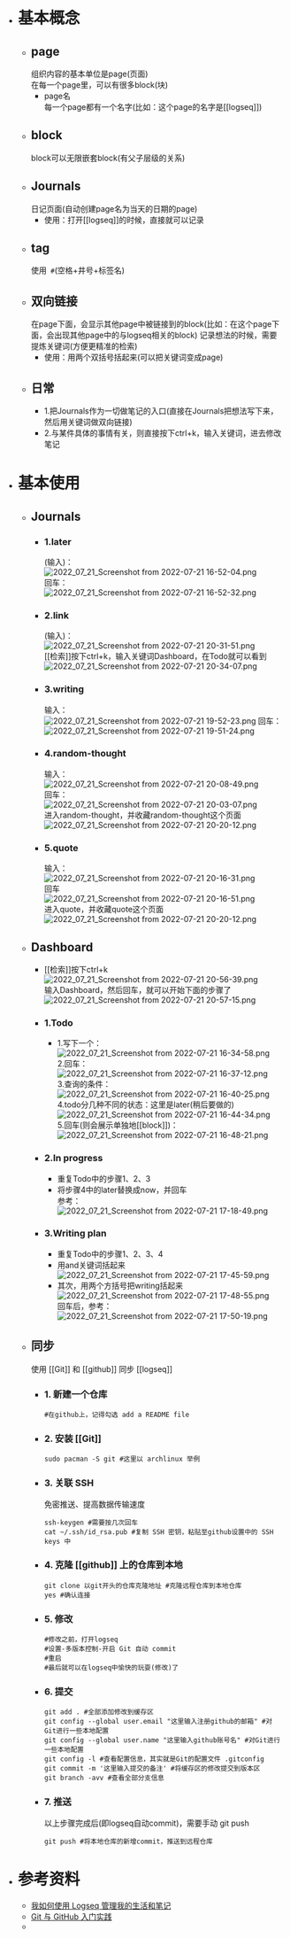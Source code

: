- # 基本概念
	- ## page  
	  组织内容的基本单位是page(页面)  
	  在每一个page里，可以有很多block(块)
		- page名  
		  每一个page都有一个名字(比如：这个page的名字是[[logseq]])
	- ## block  
	  block可以无限嵌套block(有父子层级的关系)
	- ## Journals  
	  日记页面(自动创建page名为当天的日期的page)
		- 使用：打开[[logseq]]的时候，直接就可以记录
	- ## tag  
	  使用` #`(空格+井号+标签名)
	- ## 双向链接  
	  在page下面，会显示其他page中被链接到的block(比如：在这个page下面，会出现其他page中的与logseq相关的block)
	  记录想法的时候，需要提炼关键词(方便更精准的检索)
		- 使用：用两个双括号括起来(可以把关键词变成page)
	- ## 日常
		- 1.把Journals作为一切做笔记的入口(直接在Journals把想法写下来，然后用关键词做双向链接)
		- 2.与某件具体的事情有关，则直接按下ctrl+k，输入关键词，进去修改笔记
- # 基本使用
	- ## Journals
		- ### 1.later  
		  (输入)：  
		  ![2022_07_21_Screenshot from 2022-07-21 16-52-04.png](https://cdn.logseq.com/%2F998c98bb-79e1-4005-aff0-0375729262ad48125d72-6692-4c95-9b8d-0b6b23780a1c2022_07_21_Screenshot%20from%202022-07-21%2016-52-04.png?Expires=4811993633&Signature=F6TEpCkyiVOVN6wcXIFxex84H~Zy7aRSgcp~kY6X0twjHIYt0P3vr9wfY9cI37tKbS6vmmfOinnGK7B72OxOLMYZUphTOEyaVVgkN-CxnfDl1Tsv4DOIZbJJqMMCRfeXGM2zTuX3w1PcMnQd1WsCREavNk8QizhHUGXneWIu6hyJ~zZwLUze2-fO7H6jVzCpaHfexAr8HbZjl4eaFBTP4pXzbEFHbON89GBAmo4LqX6KoFAsYX3Zw1o3gZk5RHryBZF2Fujum4pLJdRvYF1ciZK6k7WHXFmVukUdFHlnDXyq6HoKXT8KAYLD6EETdrDfaZ~UbizWfUCwm~H3fxSlvg__&Key-Pair-Id=APKAJE5CCD6X7MP6PTEA)  
		  回车：  
		  ![2022_07_21_Screenshot from 2022-07-21 16-52-32.png](https://cdn.logseq.com/%2F998c98bb-79e1-4005-aff0-0375729262adfd78a668-484f-4122-a029-1043f84b89e42022_07_21_Screenshot%20from%202022-07-21%2016-52-32.png?Expires=4811993689&Signature=eSvYtBv41d6jHtiBF~0iPUG8qrm4xxt~7Q~NOPh2jzTZmaIDmb~kpgwQlOsWsMTkGE04w28BKqWyN2YHYGWmBIldN35VsiTxyIM7E9~60N40xCkd9xstyWC5OIPSUnHkknpf5wzGaDkjuPythOyMBVOoWVA2DO5dJep-s0Nzm9b02J0imiweJ0HKgUVpR2km5WsZ1jkR3wgTkMdGPjQHm8~UiiiEMh7jd5HJ4WcO2wDWhSZRt5eSW4ZFpDW-4f3uWT8ZwRgdR8wsfUEqmMa2ySM3AUqEhf3dYy276lxsr~nWfER~Nyg6ADjsh~YckQTH0-GaPlVqe5Bj6tq7AUYA6g__&Key-Pair-Id=APKAJE5CCD6X7MP6PTEA)
		- ### 2.link  
		  (输入)：  
		  ![2022_07_21_Screenshot from 2022-07-21 20-31-51.png](https://cdn.logseq.com/%2F998c98bb-79e1-4005-aff0-0375729262ad4005bdf3-634b-4b75-bfd9-285f721edda32022_07_21_Screenshot%20from%202022-07-21%2020-31-51.png?Expires=4812006908&Signature=flTfGvHWyCy7H~pooSRbhzV5QZAKGiipN~09ANizCSgMH-lciSWkMqHi2CPccTlGBWj-afGCJBwyj-Iuo3SJuRP4z-NnkcuO4zmc4uELjMxpWufn~7~MqlcWdl-UH0B45a7tCvW9SUYGrKzzavrNqueOayDtyfGrOy1OQMj4avy~fBESRvK3zevQnuvyZOEcQU~RXqu9VV~qQEkbpI-aru9a8eiRV50NBIdEt~1DMpoNRItFE1GrJuGLri41XSXwl4BGDSUYIrgGlefGNDt1A9nZSnHVOnWgzp2PJJPQL8JH8K8GakBspFvMUmgRqHhZT9xionUpGNSz~1mUKRFxXQ__&Key-Pair-Id=APKAJE5CCD6X7MP6PTEA)  
		  [[检索]]按下ctrl+k，输入关键词Dashboard，在Todo就可以看到  
		  ![2022_07_21_Screenshot from 2022-07-21 20-34-07.png](https://cdn.logseq.com/%2F998c98bb-79e1-4005-aff0-0375729262ad49965067-849c-44ca-8980-68f775550a1d2022_07_21_Screenshot%20from%202022-07-21%2020-34-07.png?Expires=4812007035&Signature=gqLK2xpZ14pTpDsyRXtJrs6hSUjOb14ATGdyGLIvqUR2ZzDAzfWVNSQ~nvU3mPbmhbKQ7hUm86u~LvKH1Vx6t401lF5WAbqiAEJfeOtUgZitetukNn9ZTd8SxIqa~6lo4Ye6aS~W1XG8MPasiWPm3zExnnRHYrOonImTw-fGAoJB2muulEOAeHmUhnF5~fI~wQncmEm5HrAuzKosWE51Mzswxqp0HWAU~4a5v3wqCq6U-iKJDgP81fByI5GDVBgFygs6pwolsbl~gfzeCFDhcjCIkYtMuS-0OoxjmOBTV~D7v52n9bTWCYvFXg5ZslDBpul3lD5jWatw7Rx4pZli0A__&Key-Pair-Id=APKAJE5CCD6X7MP6PTEA)
		- ### 3.writing  
		  输入：  
		  ![2022_07_21_Screenshot from 2022-07-21 19-52-23.png](https://cdn.logseq.com/%2F998c98bb-79e1-4005-aff0-0375729262ad755ce509-c1ed-4c51-b244-817315624d8a2022_07_21_Screenshot%20from%202022-07-21%2019-52-23.png?Expires=4812009523&Signature=M4b28dQJGtWYWnqkqM5xblajOw87~~0tQOIyKxt8-B8B8JhqxFw1mHRfOEexX-7RrPw-o5vhQ53cO~QlOLbT4ms0Zv8aQLZg0aW6W2GjShr5ed43uEjApZRbFhnwbUTep0OYhqN0JsJxpSfEvDKMJY28DIj~SF~XewXzSZfOZQUZSLunCIf7DePaMAoHiFLXE2nYnu076srxuKE~8iKenfwucWqOHDAzQH6gehDRFha8ZZYgFdNLzuB8Vl5siUqUEG4ZuHzksvtbgeFlqFl62hMWJoaJvPkBWs9wFl7yVTZDeZwDPYNz8hyVOCkbFCxzsNDyK5cLz44~nsU1JXl1xw__&Key-Pair-Id=APKAJE5CCD6X7MP6PTEA) 
		  回车：  
		  ![2022_07_21_Screenshot from 2022-07-21 19-51-24.png](https://cdn.logseq.com/%2F998c98bb-79e1-4005-aff0-0375729262ad830767f4-30cf-43ea-b98e-9bcd739d542b2022_07_21_Screenshot%20from%202022-07-21%2019-51-24.png?Expires=4812004388&Signature=TQEriQvpMvv1QY8ytQPGOd2pDqdtPoUJFkvla3hXgF2fSq-3QDOAqpGGlXCEnf6DjNlkt7hBkL9W-cafW4g-K3kKYCHLZ3MjCMz5modNh9pNBYC6CGIpnqWpG2H4MdgaPSmH3JIJBk~H1mCBj0E6LmuwvBXM1p6UdMUBT91hEyUB6FJiO-f82Wm4YMaeN328eRpXGfCIqIlvT-jTkjr2TXucLAMCC1O5GOHoOMexUR2lLYpoyJ5NIkKHMB65qWc1SZWSn801D7pMbDYd56V4hFyosPNGzfN4UFhh~jWqUG~69~1MESdZyqikbjsEBgdX4lNaa3jOHM2rPV7jdvbsQg__&Key-Pair-Id=APKAJE5CCD6X7MP6PTEA)
		- ### 4.random-thought  
		  输入：  
		  ![2022_07_21_Screenshot from 2022-07-21 20-08-49.png](https://cdn.logseq.com/%2F998c98bb-79e1-4005-aff0-0375729262ad86ce80f3-ad4f-4413-8c35-eb92870e3e132022_07_21_Screenshot%20from%202022-07-21%2020-08-49.png?Expires=4812005436&Signature=LL8Wv-bdTcFR74wph-I5WBHqZ1pGKHMd3yeOaVIiQnTtJoJX2d-uyN0QaCxW4-fAppQn6Lsqg15y~vc6-rRFos9DmeBITZZwgg4vHQc-bkPT5mdC7THvnf8~Lk~lAhGdPN-o7xP0OcD4-k5OYJSRWEbRMDcSophfEtQbXxF5EUzStqkHuuLr5QA5xjh2PM-rAF9udFe2iQ7osD2K~ndVXaMUvyICEN0xrfX4Gyc9OVbFQv8d~VmD-gIYG2sTTJzhnBeoAu913SrHwzTNRaEqiNZgCZ1G933qXBC43gKdduxR4-ZLg4HdSfBiqPuS5DB0nrR~37i80HDdQYhs6jSTTA__&Key-Pair-Id=APKAJE5CCD6X7MP6PTEA)  
		  回车：  
		  ![2022_07_21_Screenshot from 2022-07-21 20-03-07.png](https://cdn.logseq.com/%2F998c98bb-79e1-4005-aff0-0375729262ad42d0fa89-a45c-4f44-8df0-9e811ec51a3a2022_07_21_Screenshot%20from%202022-07-21%2020-03-07.png?Expires=4812005454&Signature=gu4~Rn0aS5YQB~NWdm79XYNMH~cv8jqgLEmXatTBwfREG30DPM5~8AJqfl27JlnqmaJSGeszy3MY2entYuzwysgbpEys7F2qUJ-EWoPjaf6Y4haRqf0qzyVRkBlWW2LXF6Rk9GAF0r-SlaVoO1mqIvFNOQpcmNVRogcxjNuByTwxL36IAYPp65OVdPRZmvHWDvJW2~IbUvJ2kxh9B~jHxoZKFort7b4qQ12dOj42NbFyxee5KOPo1~AsvW0GsxrxpEX1ApAIK43mmsQKucHr24z15lh7RG1wr7brclnqVRjEenjGLOSwF7Bqo-OfTg9S3ajX21AEnCLyPvo-KiH5XQ__&Key-Pair-Id=APKAJE5CCD6X7MP6PTEA)  
		  进入random-thought，并收藏random-thought这个页面  
		  ![2022_07_21_Screenshot from 2022-07-21 20-20-12.png](https://cdn.logseq.com/%2F998c98bb-79e1-4005-aff0-0375729262ade7a0bffb-461e-43fe-9110-85b437a0dc602022_07_21_Screenshot%20from%202022-07-21%2020-20-12.png?Expires=4812006181&Signature=YDAcFg0EizRYo9ebZNW673AjpigSS6MA7irck4vEItO54AuKScfHfjqsdOxjTQgoKaAo3mAbTimWQkLtqOzER3RTi-6uk2g5LWHPosRzZOZroa7qi3zKpRCKAROqE1PDYVDE9R~3FJEtdKL9UWq8feKdc7Ywu46ErF1~lsqFptKkai0FstTn2dIaJD7~U-XGobusWqnlXJYB6fzBzc9UKnIvO5AxqiWNDBEWyTSd6Ybe7GeKlws3So7-8qqOMwBCYysTA2BC6ZmTQOB0JoEfRTwwOTdJc0fXq9hvxn~s1~r6THCDXriAXWU9qLqiby2JiOMW3DNqVEpqp9bQgxbTcA__&Key-Pair-Id=APKAJE5CCD6X7MP6PTEA)
		- ### 5.quote  
		  输入：  
		  ![2022_07_21_Screenshot from 2022-07-21 20-16-31.png](https://cdn.logseq.com/%2F998c98bb-79e1-4005-aff0-0375729262adea367e8f-2797-4396-bbb8-30b607276d212022_07_21_Screenshot%20from%202022-07-21%2020-16-31.png?Expires=4812005863&Signature=gbXpMQsht0Npe5lMHJmfzzbw3cFx-7mmoV1wTm~s0QKDxWfLW1HBlneDWtWB6EWxieiSmUeiMdI842YYnaNIY~KhiPogVK-saqgOB~Xtby4stgy-oQHkWjto5L5J5vHasTqH8NN8RTWcEorNpOWzA9rjqvIBtCjSRWYjTfEU568MWADNUw~5HU3Tf~AoNGHZfiatlEXnEZ~erqVFJl36gioUBWmTp57V6uPwxDYTOI~Hr1yksLHoIA1rridfwy6EDqLdM1073KFC8J59qSqYI4MBT6tMlaJcFp-g3Cl3JypawtkHPC7DhnCR~54mwy5S5hK81lJOb~YkEJ4c1MRI2g__&Key-Pair-Id=APKAJE5CCD6X7MP6PTEA)  
		  回车  
		  ![2022_07_21_Screenshot from 2022-07-21 20-16-51.png](https://cdn.logseq.com/%2F998c98bb-79e1-4005-aff0-0375729262ad433f5fc8-7109-4f3d-88b5-14d5edee5fa42022_07_21_Screenshot%20from%202022-07-21%2020-16-51.png?Expires=4812005882&Signature=BxMeImmxpV478Qjs0ksWwjfyccbwdKcyXcvAz648Zp-saYmNa-XP~Lw5CswpsxZ86GcKsmBAbFuzVgsSpieV6XV8pBM3cHhgwqZexvFJVjMzy0BLvTcza7rI1o55fYN8MYSLOlHvCDNPtwfR0qixpqubXx8uzSTsiTFwXpRbv38YgWvuRLZaxKqb4LfjvDEPvavuIEkdO2Cjlz9GnJc-4g9aw7KPOOZpjpxqVsUtbeSySnhaiebrtWZ-uG1BhcKiuriq3d-g2U5EBE~jWB2w7jXY6QJ1gTnQDZ30b~8o9NDv-yUpS1wd1jjpaDPXed7PKAV1hAkiEHaMEiFDcPs8aA__&Key-Pair-Id=APKAJE5CCD6X7MP6PTEA)  
		  进入quote，并收藏quote这个页面  
		  ![2022_07_21_Screenshot from 2022-07-21 20-20-12.png](https://cdn.logseq.com/%2F998c98bb-79e1-4005-aff0-0375729262add41e7aa2-c346-453f-87b5-d72cea8b86f72022_07_21_Screenshot%20from%202022-07-21%2020-20-12.png?Expires=4812006093&Signature=bxMKnL82pqzl0cLR5vdoPUbuSmIGCTGfMFDrBI-ysGkq-RQAUW6DvnP~~PyGuF3iDdCp4qrMDRZPbqh1az4-lejKEAtK-gKBD4xHUpq81-7kZPCm33Al35L8mm2BtID4BzaAgE01gXfrwDH0HHszsS9EBHVwR4BI34TwvuWoTRFvjycIGFhqWynKR3I94Be27qNOKn4g4wiqs09YRIJkQ4EaNyUVW0jM7P3J9pZZV-yBGqmQXSpHxHE9w07Q7bAhmfFiURedmT~mWwI~K-eiID5RCDh5A4jyKlv2PKJ31Np1FgQ2-XjKJa7oeYpGohQwQqqHBde0FSlYNmZSj1eS7g__&Key-Pair-Id=APKAJE5CCD6X7MP6PTEA)
	- ## Dashboard
		- [[检索]]按下ctrl+k  
		  ![2022_07_21_Screenshot from 2022-07-21 20-56-39.png](https://cdn.logseq.com/%2F998c98bb-79e1-4005-aff0-0375729262ade2c49ae3-6b08-49aa-b05e-b33f7f745e702022_07_21_Screenshot%20from%202022-07-21%2020-56-39.png?Expires=4812008261&Signature=nxvGVEzRMmF1LnJxtFaO~ak2zkwSEHQ4i9c~Zos~6VBL2LAh-xqGpKbYI5eXkxDq12co-3fx17q5cTJ1gLcBfthnYxSRAfN7DzpkYInHz-TWMHyeguI~vG55t3VHxyYj7XfmWtClxK~1KpiQT04ejW3BdbwrYoVZs6FatN-Th~DBe58C3FoHGUB~snaDoddxC3xvqklQDaLpIheO~bBb7InVy~-cvvFXas~h9sfS4UrGve7tARnXvwm22eeTdwm8sJ7-ZT2HP2aUowefkaxTVdiX87mM3H0A-AUb6WdoDC~yMPzJi7PDGmldYuHNc54d3rA0-8QyeCCXCrJj~xKuKg__&Key-Pair-Id=APKAJE5CCD6X7MP6PTEA)  
		  输入Dashboard，然后回车，就可以开始下面的步骤了  
		  ![2022_07_21_Screenshot from 2022-07-21 20-57-15.png](https://cdn.logseq.com/%2F998c98bb-79e1-4005-aff0-0375729262ad01462345-28b5-4d8b-9291-b552a51e1cae2022_07_21_Screenshot%20from%202022-07-21%2020-57-15.png?Expires=4812008331&Signature=abbf5AtmskflnUzRl~iRZrRY9WIK-NTVdQCQlxzsOoGC3-IJizrdaAI-ubuXwBg-zTMgdb6RqcWWJmr~0lRO~U7XDWT7KjtQ3bBsOwqU~Dcx9YvDPvmGExmeJ-1YMkKowVSboMPWTt1gYkndtRvgxlwjMrvmdJwERl3zDPkDrZpqbYRK977S~3U5dZTqb1X0cm-M3EYA1KN-R9LbmYPXUy6DWZYjPxhB2zNSdwAazCNHK527CEDpzuwTyCQGZACGjxS~pMm851UcvtME7wkRqybZEUNVHfdsQ1Kd-hdqKwsFLaH7rDebrVHNDTgRAIO6mvYjyy3Xw69A2Z~7yAo1fQ__&Key-Pair-Id=APKAJE5CCD6X7MP6PTEA)
		- ### 1.Todo
			- 1.写下一个：  
			  ![2022_07_21_Screenshot from 2022-07-21 16-34-58.png](https://cdn.logseq.com/%2F998c98bb-79e1-4005-aff0-0375729262ad8083541d-0838-436f-b46e-4d65ab8b94b22022_07_21_Screenshot%20from%202022-07-21%2016-34-58.png?Expires=4811992737&Signature=B9xAUdOOeQYnROC~WUPsofz8WKrTpQlATJLdGZnVUy0t7-MT4g~FPG5zzN7Z6nMeKawTIv8upoOtU8sqDuwBcaXRt53dh8fGMt6Zt79v7uIehxNMUtzAYxEkRUpoQNnkl7wr7YiZoeIXtFqIBk2AOWlOoUkMPDer-PNO8aYcccSGbXeNPdA~nbAsdIsjwFALhPajDfI8S9EhdtRl~NyUvGHdS2dpvG3wcpPzi9K-OdbvnQzM3mP3jpoifJDe7MmAxsvYg~TFqhzayJXnSzR3til7svPKHxh599smxFb573DF2oXDfevEjrHsNIvYBkeK7j--k7SzVcyjiqzKCgbdbA__&Key-Pair-Id=APKAJE5CCD6X7MP6PTEA)  
			  2.回车：  
			  ![2022_07_21_Screenshot from 2022-07-21 16-37-12.png](https://cdn.logseq.com/%2F998c98bb-79e1-4005-aff0-0375729262ad45efcb5e-6ff6-4f67-b5cf-13fb184caa562022_07_21_Screenshot%20from%202022-07-21%2016-37-12.png?Expires=4811992755&Signature=UARhwaMRMXAScXm6f~aX0mSGiJZm3-hV7kZAM049Cj2wvjn4QnIt73CLWT3lwV6E5zQGjcQsyle6CzppUzyBxB3jVZRmMJWF5V0hZjJ07lT1Z6j8FaIdg1lIMgplKsHMmO3gtF1pg3euKa-V~yzVEQJ-sgXzrHqm-~LNm3MiSedZwL7YIzkPyRwPrCsdVfpkGTKv1CQoa~yvCC4VsBLpVorfXhtNlj3KS35Uf2JaCov32BLZyFiUulPXEdkscERYBDm90MgSoHHg62a5aPfLjg--MBtMG0hPl2St80MhnI6xHk4woEY2G7CufHGB29Vp04zZBdtvfLoR~vLXjgbD~Q__&Key-Pair-Id=APKAJE5CCD6X7MP6PTEA)  
			  3.查询的条件：  
			  ![2022_07_21_Screenshot from 2022-07-21 16-40-25.png](https://cdn.logseq.com/%2F998c98bb-79e1-4005-aff0-0375729262ad8284848c-eb09-4b5e-92ea-05008296624f2022_07_21_Screenshot%20from%202022-07-21%2016-40-25.png?Expires=4811992857&Signature=LaHuqpXWCIouuZhcLCPP9BzPSEhwjjZsupMf32N8AQntNPWE3OszIzMimBcgu39E16pVhs9zw6fqsmd~xSIlsX24aKMBUYaicOk9ny5Wr1YNySQxOV0qP~tef2~ZL-196FBFhzv7b83n~tBI~bioWMKzRA9XSTSYRNG7GG3JK3wsdGN~FbttCbHLeR7x6JZpxzE6kUA3robM-idNmAcAsvqu3MDFwlfYICC9o1dHMsWsmj4LDm-Hfec~XDrLq9G5gONF7MsZs~EZGbrgXsSGgj93FRaxWMoRW4B4Nulx9CQCpf9XGmc0QsSFj6bEWE7F9O7FRevuGi08CPqjXbrNkQ__&Key-Pair-Id=APKAJE5CCD6X7MP6PTEA)  
			  4.todo分几种不同的状态：这里是later(稍后要做的)  
			  ![2022_07_21_Screenshot from 2022-07-21 16-44-34.png](https://cdn.logseq.com/%2F998c98bb-79e1-4005-aff0-0375729262ad940d75ab-2f44-4752-a8fe-f0d27a91f5ff2022_07_21_Screenshot%20from%202022-07-21%2016-44-34.png?Expires=4811993157&Signature=Yu~MgY7H13p5ouyzZEYh5AwEBNDBgHrwFMcjVAiRWNX~RH5z~ta1U64rhkoOJD-~aLfmeq-TSrcBRNKbiDawRIC~Z0557cvfBoXbnmm6DK6mGhmzunGO6P2uVw8tkq07gaA5SqFrCIORxMgoYr91nbgoe6ynZU8Lafj-kynEPLAc76fe4YTNUf1OqOkfQ4YmxAUadMkHMhi4V-xgbTndTC8LaRGMxcCTp9moitTadDXHzI24bW-qZ8FgHjJk-lgpq5tnVdnUcc~tOXPXu6lEtxO6Le0AntACM9hmhpHHXwU2p9OjaSjwcaFi7ewACESheY7ZjTF~Qcsa7X~SiPXQAg__&Key-Pair-Id=APKAJE5CCD6X7MP6PTEA)  
			  5.回车(则会展示单独地[[block]])：  
			  ![2022_07_21_Screenshot from 2022-07-21 16-48-21.png](https://cdn.logseq.com/%2F998c98bb-79e1-4005-aff0-0375729262ad2c3f10c6-9407-42b7-83fd-ef8b707de3ec2022_07_21_Screenshot%20from%202022-07-21%2016-48-21.png?Expires=4811993321&Signature=ea3-611WZbUjLrNaAcQt~gu9e0kSJcwN3hHRT-m2dlRlihG6Wmo~MZEXQ~dLCKerG9IOEOR33rzOnVdbHIk~ZEM-06qAOViX4Ne-GVpkfwYpzXSVKygDaSaAdao1-OpoQym7-uXUZqX9mStGofJ4SE6zNpjCD0U9zTkLOC0VwhT73yeYIAvSuhu768K89u61MrdAwG8dmyDaCTF3RMdMz2T-WpQLOMeXCm4pE7IDsBAEkdcNc0aLGhiBqHbMTpdiHaH1pKp0X6Mh82U41v3lKn~Z1nfooItZNDfMc65d2u6KCQJfZEo2S-i2k1yuCe4cdaCjOHfX~CKXm-U0dtXJhA__&Key-Pair-Id=APKAJE5CCD6X7MP6PTEA)
		- ### 2.In progress
			- 重复Todo中的步骤1、2、3
			- 将步骤4中的later替换成now，并回车  
			  参考：  
			  ![2022_07_21_Screenshot from 2022-07-21 17-18-49.png](https://cdn.logseq.com/%2F998c98bb-79e1-4005-aff0-0375729262ad1c08c836-49b0-4aa9-949f-b3d98205795f2022_07_21_Screenshot%20from%202022-07-21%2017-18-49.png?Expires=4811995162&Signature=AahxJJfLnq1m5-d0DGaKb74KAR5wLc0Y8uKGXqQianIbzr3OwFP34j1DTI4djAK9S8-g-5wYALBM4MItpr-mx15eI4H~a5unHUIkQ2orBL5fBfKYryjs4SwND-MyZVJGPM56fwW0tRPLxUZYXW5X6mXGz5hpaxn1pWfCHMDoiW-JMI~SpUmgH38EZ-SHHDiV4hfEXmL9IxQgeocx0q4C5i04AM2yiuZ0Abkshje5wZiPpmd0MLrHjzZO2Szyn2yHYHHrQfE6wXLPMlKalhJPp1rGIhx1ZM~biKfXiugLxTY5HtASpsJ-uHoVxgijuyjIFkDhTbNx-7sc5IuMeojxHw__&Key-Pair-Id=APKAJE5CCD6X7MP6PTEA)
		- ### 3.Writing plan
			- 重复Todo中的步骤1、2、3、4
			- 用and关键词括起来  
			  ![2022_07_21_Screenshot from 2022-07-21 17-45-59.png](https://cdn.logseq.com/%2F998c98bb-79e1-4005-aff0-0375729262adcb8faa40-6158-4778-a4ee-e3489e6dd14a2022_07_21_Screenshot%20from%202022-07-21%2017-45-59.png?Expires=4811996790&Signature=VMck3rwrZpITlwqFKxFjRQ9JXz0LKMQ4GSym66N30k~lTuqSOtw2LlKGTEd1DYf8EofMwvedoIqXkTEPn4HHvmuzvR1VFRCCuANR27C0ttBhtOTYZpaB37G-Z~Cf4dIzDHabN7o2xqiLRfDrCyN6UUvbrzhnYiL4B-~OugDzPJWibTGmqbfyNNo4HuMRMKioMZ~AvrCW~dM3O6Iz5i8dmaxROTvxOuQczIygQUbz8sabKPqNhpZwt~3cnJG5G8pIhnljSCq9jwgrIVjy0gs54s8~L0WaBzASs-TrluUlc41EpZt8rTWREOTBBgj4~vATtaUZAmJwxC1Qykwr3ztdKQ__&Key-Pair-Id=APKAJE5CCD6X7MP6PTEA)
			- 其次，用两个方括号把writing括起来  
			  ![2022_07_21_Screenshot from 2022-07-21 17-48-55.png](https://cdn.logseq.com/%2F998c98bb-79e1-4005-aff0-0375729262ad2dbe015d-630e-4222-ab32-e5c56aa4564d2022_07_21_Screenshot%20from%202022-07-21%2017-48-55.png?Expires=4811997042&Signature=jjxsWdvZo1d2mHXkDqQl-ynBC7yzwCXXLxE7BUxsBq~o5fK7pa-2cuzXOidkYheqztpb0nUxxq2F4ccH9P5w1wkspaEcVnm6VnZRliyaLpYxY67-I24voX6s3nuAVG2s0TzWdQje~EqReCkCZiPqG0eDS~u490zMo7G2mtDwCvWFNXAofK5VRpfbXkDgM0jgIukmNmqdcW2z0E0exxUiPDtOGm9MH4DwM8-vxYsGi0byBKhe9UDeS9It4WCB7Xqabjq0cJNXgSzbuEzSvOoCHicVVUssVkPetHAEmq-gho8~1XDFj05-PM8v4uqbIfoz2IJqH2BfnSfZMnJbU4YQSA__&Key-Pair-Id=APKAJE5CCD6X7MP6PTEA)  
			  回车后，参考：  
			  ![2022_07_21_Screenshot from 2022-07-21 17-50-19.png](https://cdn.logseq.com/%2F998c98bb-79e1-4005-aff0-0375729262ad1c858c46-cb67-4d3b-ba98-adf4046208552022_07_21_Screenshot%20from%202022-07-21%2017-50-19.png?Expires=4811997072&Signature=FFsV0tXPurucrvwRESd~AzUo-Bm8xcHqEsag5OCIm4oTYF07sRERZOg0DpyhbU7cVyRd9MAinUr6ORguaJUyyZUskFYmrZpD6YTJLoMCFuM4DkrhAJbYNfqYd5CDM3ca~RpDCMcbUnIhZlJMhGt2gyo2IY7lva1I~sJoW-G~m8csFRTljHFzRDiDQw2BfKXOWw0BBr-67To8h7Tl4AEhoqJ83Uv12eRimqzqMY2nRrfgg9HquvAqgvOE7nq2W2k5rj0sUFvBQXd18u760vLd4THWdh86dgzOUEjSw-3N85tU0-wDAG3xoloazvymx2~YwbOCS0soUC~~3FeSBxWMeQ__&Key-Pair-Id=APKAJE5CCD6X7MP6PTEA)
	- ## 同步  
	  使用 [[Git]] 和 [[github]] 同步 [[logseq]]
		- ### 1. 新建一个仓库  
		  ```
		  #在github上，记得勾选 add a README file
		  ```
		- ### 2. 安装 [[Git]]  
		  ```
		  sudo pacman -S git #这里以 archlinux 举例
		  ```
		- ### 3. 关联 SSH  
		  免密推送、提高数据传输速度
		  ```
		  ssh-keygen #需要按几次回车  
		  cat ~/.ssh/id_rsa.pub #复制 SSH 密钥，粘贴至github设置中的 SSH keys 中
		  ```
		- ### 4. 克隆 [[github]] 上的仓库到本地  
		  ```
		  git clone 以git开头的仓库克隆地址 #克隆远程仓库到本地仓库  
		  yes #确认连接
		  ```
		- ### 5. 修改  
		  ```
		  #修改之前，打开logseq
		  #设置-多版本控制-开启 Git 自动 commit
		  #重启
		  #最后就可以在logseq中愉快的玩耍(修改)了
		  ```
		- ### 6. 提交
		  ```
		  git add . #全部添加修改到缓存区  
		  git config --global user.email "这里输入注册github的邮箱" #对Git进行一些本地配置
		  git config --global user.name "这里输入github账号名" #对Git进行一些本地配置
		  git config -l #查看配置信息，其实就是Git的配置文件 .gitconfig
		  git commit -m '这里输入提交的备注' #将缓存区的修改提交到版本区  
		  git branch -avv #查看全部分支信息
		  ```
		- ### 7. 推送  
		  以上步骤完成后(即logseq自动commit)，需要手动 git push
		  ```
		  git push #将本地仓库的新增commit，推送到远程仓库
		  ```
- # 参考资料
	- [我如何使用 Logseq 管理我的生活和笔记](https://www.bilibili.com/video/BV1X44y1K7X1?spm_id_from=333.337.search-card.all.click)
	- [Git 与 GitHub 入门实践](https://www.lanqiao.cn/courses/1035)
	-